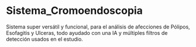 # Sistema_Cromoendoscopia
Sistema super versátil y funcional, para el análisis de afecciones de Pólipos, Esofagitis y Ulceras, todo ayudado con una IA y múltiples filtros de detección usados en el estudio.
